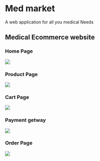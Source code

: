 <h1>Med market</h1>





<!-- <h4> To run Buy From Us website clone click below link</h4>
<ul> <li><a href="https://bbuyfromus.netlify.app/ "> click here </a></li> </ul> -->

<div> <p> A web application for all you medical Needs</p></div>
<div>
<h2> Medical Ecommerce website </h2>

<div> <h3> Home Page </h3> 
  
  <img src="https://shashi310.github.io/buyFromUsApi/medhome.png"/>
 </div>

<div> <h3>Product Page </h3> 
  
  <img src="https://shashi310.github.io/buyFromUsApi/medproduct.png"/>
  </div>

  
  <div> <h3> Cart Page </h3> 
  
  <img src="https://shashi310.github.io/buyFromUsApi/medcart.png"/>
  </div>
  
  <div> <h3> Payment getway </h3> 
  
  <img src="https://shashi310.github.io/buyFromUsApi/medpayment.png"/>
  </div>

 <div> <h3> Order Page </h3> 
  
  <img src="https://shashi310.github.io/buyFromUsApi/medorders.png"/>
  </div>
</div>